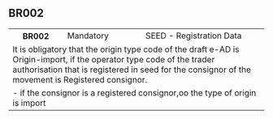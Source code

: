 ## BR002
<table>
 <tr>
  <th>
   BR002
  </th>
  <td>
   Mandatory
  </td>
  <td>
   SEED - Registration Data
  </td>
 </tr>
 <tr>
  <td colspan="3">
   It is obligatory that the origin type code of the draft e-AD is Origin-import, if the operator type code of the trader authorisation that is registered in seed for the consignor of the movement is Registered consignor.
  </td>
 </tr>
 <tr>
  <td colspan="3">
   - if the consignor is a registered consignor,oo the type of origin is import
  </td>
 </tr>
</table>
